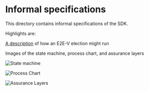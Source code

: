 # Informal specifications

This directory contains informal specifications of the SDK.

Highlights are:

[A description](description/election.rst) of how an E2E-V election might run

Images of the state machine, process chart, and assurance layers

![State machine](statemachine.png)

![Process Chart](process.png)

![Assurance Layers](assurancechart.png)

